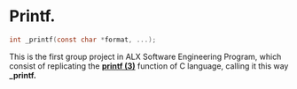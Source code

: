# Printf.
```` c
int _printf(const char *format, ...);
````
This is the first group project in ALX Software Engineering Program, which consist of replicating the **[printf (3)](https://man7.org/linux/man-pages/man3/printf.3.html)** function of C language, calling it this way **_printf.**
